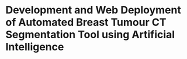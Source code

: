 # Development and Web Deployment of Automated Breast Tumour CT Segmentation Tool using Artificial Intelligence

